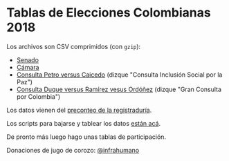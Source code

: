 # Tablas de Elecciones Colombianas 2018

Los archivos son CSV comprimidos (con `gzip`):

* [Senado](senado/) 
* [Cámara](camara/) 
* [Consulta Petro versus Caicedo](consulta_inclusion_social_por_la_paz/) (dizque "Consulta Inclusión Social por la Paz")
* [Consulta Duque versus Ramírez vesus Ordóñez](gran_consulta_por_colombia/) (dizque "Gran Consulta por Colombia")

Los datos vienen del [preconteo de la
registraduría](https://resultados2018.registraduria.gov.co/inicio.htm). 

Los scripts para bajarse y tablear los datos [están acá](scripts/).

De pronto más luego hago unas tablas de participación.

Donaciones de jugo de corozo: [@infrahumano](http://twitter.com/infrahumano)
